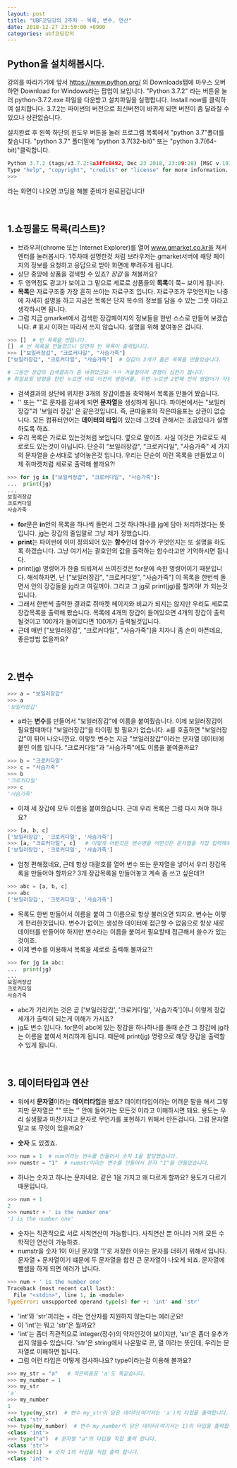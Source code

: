 ```yaml
---
layout: post
title: "UBF코딩강의 2주차 - 목록, 변수, 연산"
date: 2018-12-27 23:59:00 +0900
categories: ubf코딩강의
---
```


## Python을 설치해봅시다.

강의를 따라가기에 앞서 https://www.python.org/ 의 Downloads탭에 마우스 오버하면 Download for Windows라는 팝업이 보입니다. "Python 3.7.2" 라는 버튼을 눌러 python-3.7.2.exe 파일을 다운받고 설치파일을 실행합니다. Install now를 클릭하여 설치합니다. 3.7.2는 파이썬의 버전으로 최신버전이 바뀌게 되면 버전이 좀 달라질 수 있으나 상관없습니다.

설치완료 후 왼쪽 하단의 윈도우 버튼을 눌러 프로그램 목록에서 "python 3.7"폴더를 찾습니다. "python 3.7" 폴더밑에 "python 3.7(32-bit)" 또는 "python 3.7(64-bit)"클릭합니다.

```python
Python 3.7.2 (tags/v3.7.2:9a3ffc0492, Dec 23 2018, 23:09:28) [MSC v.1916 64 bit (AMD64)] on win32
Type "help", "copyright", "credits" or "license" for more information.
>>>

```

라는 화면이 나오면 코딩을 해볼 준비가 완료된겁니다!

<br/>

## 1.쇼핑몰도 목록(리스트)?

+ 브라우저(chrome 또는 Internet Explorer)를 열어 www.gmarket.co.kr을 쳐서 엔터를 눌러봅시다.  1주차때 설명한것 처럼 브라우저는 gmarket서버에 해당 페이지의 정보를 요청하고 응답으로 받아 화면에 뿌려주게 됩니다. 
+ 상단 중앙에 상품을 검색할 수 있죠? _장갑_ 을 쳐볼까요?
+ 두 영역정도 광고가 보이고 그 밑으로 세로로 상품들의 **목록**이 쭉~ 보이게 됩니다.
+ **목록**은 자료구조중 가장 흔히 쓰이는 자료구조 입니다. 자료구조가 무엇인지는 나중에 자세히 설명을 하고 지금은 목록은 단지 복수의 정보를 담을 수 있는 그릇 이라고 생각하시면 됩니다.
+ 그럼 지금 gmarket에서 검색한 장갑페이지의 정보들을 한번 스스로 만들어 보겠습니다. # 표시 이하는 따라서 쓰지 않습니다. 설명을 위해 붙여놓은 겁니다.

```python
>>> []  # 빈 목록을 만듭니다.
[]  # 빈 목록을 만들었으니 당연히 빈 목록이 출력됩니다.
>>> ["보일러장갑", "크로커다일", "사슴가죽"]  
["보일러장갑", "크로커다일", "사슴가죽"]  # 장갑이 3개가 들은 목록을 만들었습니다.

# 그동안 장갑의 검색결과가 좀 바뀌었군요 ㅋㅋ 겨울철이라 경쟁이 심한가 봅니다.
# 화살표윗 방향을 한번 누르면 바로 이전의 명령어를, 두번 누르면 2번째 전의 명령어가 자동생성 됩니다.
```

+ 검색결과의 상단에 위치한 3개의 장갑이름을 축약해서 목록을 만들어 봤습니다.
+ ''  또는 ""로 문자를 감싸게 되면 **문자열**을 생성하게 됩니다. 파이썬에서는 "보일러 장갑"과 '보일러 장갑' 은 같은것입니다. 즉, 큰따옴표와 작은따옴표는 상관이 없습니다. 모든 컴퓨터언어는 **데이터의 타입**이 있는데 그것데 관해서는 조금있다가 설명하도록 하죠.
+ 우리 목록은 가로로 있는것처럼 보입니다. 옆으로 말이죠. 사실 이것은 가로로도 세로로도 있는것이 아닙니다. 단순히 "보일러장갑", "크로커다일", "사슴가죽" 세 가지의 문자열을 순서대로 넣어놓은것 입니다. 우리는 단순이 이런 목록을 만들었고 이제 쥐마켓처럼 세로로 출력해 볼까요?!

```python
>>> for jg in ["보일러장갑", "크로커다일", "사슴가죽"]:
...  print(jg)
...
보일러장갑
크로커다일
사슴가죽
```

+ **for**문은 **in**안의 목록을 하나씩 돌면서 그것 하나하나를 jg에 담아 처리하겠다는 뜻입니다. jg는 장갑의 줄임말로 그냥 제가 정했습니다.
+ **print**는 파이썬에 이미 정의되어 있는 **함수**인데 함수가 무엇인지는 또 설명을 하도록 하겠습니다. 그냥 여기서는 괄호안의 값을 출력하는 함수라고만 기억하시면 됩니다.
+ print(jg) 명령어가 한줄 띄워져서 쓰여진것은 for문에 속한 명령어이기 때문입니다. 해석하자면, 난 ["보일러장갑", "크로커다일", "사슴가죽"] 이 목록을 한번씩 돌면서 안의 장갑들을 jg라고 여길꺼야. 그리고 그 jg로 print(jg)를 할꺼야! 가 되는것입니다.
+ 그래서 한번씩 출력한 결과로 쥐마켓 페이지와 비교가 되지는 않지만 우리도 세로로 장갑목록을 출력해 봤습니다. 목록에 4개의 장갑이 들어있으면 4개의 장갑이 출력될것이고 100개가 들어있다면 100개가 출력될것입니다.
+ 근데 매번 ["보일러장갑", "크로커다일", "사슴가죽"]을 치자니 좀 손이 아픈데요, 좋은방법 없을까요?

<br/>


## 2.변수

```python
>>> a = "보일러장갑"
>>> a
'보일러장갑'
```

+ a라는 **변수**를 만들어서 "보일러장갑"에 이름을 붙여줬습니다. 이제 보일러장갑이 필요할때마다 "보일러장갑"을 타이핑 할 필요가 없습니다. a를 호출하면 "보일러장갑"이 튀어 나오니깐요. 이렇듯 변수는 지금 "보일러장갑"이라는 문자열 데이터에 붙인 이름 입니다. "크로커다일"과 "사슴가죽"에도 이름을 붙여줄까요?

```python
>>> b = "크로커다일"
>>> c = "사슴가죽"
>>> b
'크로커다일'
>>> c
'사슴가죽'
```

+ 이제 세 장갑에 모두 이름을 붙여줬습니다. 근데 우리 목록은 그럼 다시 쳐야 하나요?

```python
>>> [a, b, c]
['보일러장갑', '크로커다일', '사슴가죽']
>>> [a, "크로커다일", c]   # 이렇게 어떤것은 변수명을 어떤것은 문자열을 직접 입력해도 돼요!
['보일러장갑', '크로커다일', '사슴가죽']
```

+ 엄청 편해졌네요, 근데 항상 대괄호를 열어 변수 또는 문자열을 넣어서 우리 장갑목록을 만들어야 할까요? 3개 장갑목록을 만들어놓고 계속 좀 쓰고 싶은데?!

```python
>>> abc = [a, b, c]
>>> abc
['보일러장갑', '크로커다일', '사슴가죽']
```

+ 목록도 한번 만들어서 이름을 붙여 그 이름으로 항상 불러오면 되지요. 변수는 이렇게 편리한것입니다. 변수가 없이는 생성한 데이터에 접근할 수 없음으로 항상 새로 데이터를 만들어야 하지만 변수라는 이름을 붙여서 필요할때 접근해서 쓸수가 있는것이죠.
+ 이제 변수를 이용해서 목록을 세로로 출력해 볼까요?!

```python
>>> for jg in abc:
...  print(jg)
...
보일러장갑
크로커다일
사슴가죽
```

+ abc가 가리키는 것은 곧 ['보일러장갑', '크로커다일', '사슴가죽']이니 이렇게 장갑세개가 출력이 되는게 이해가 가시죠?
+ jg도 변수 입니다. for문이 abc에 있는 장갑을 하나하나를 돌때 순간 그 장갑에 jg라는 이름을 붙여서 처리하게 됩니다. 때문에 print(jg) 명령으로 해당 장갑을 출력할 수 있게 됩니다.

<br/>

## 3. 데이터타입과 연산

+ 위에서 **문자열**이라는 **데이터타입**을 봤죠? 데이터타입이라는 어려운 말을 해서 그렇지만 문자열은 "" 또는 '' 안에 들어가는 모든것 이라고 이해하시면 돼요. 용도는 우리 실생활과 마찬가지고 문자로 무언가를 표현하기 위해서 만든겁니다. 그럼 문자열 말고 또 무엇이 있을까요?

+ **숫자** 도 있겠죠.
```python
>>> num = 1  # num이라는 변수를 만들어서 숫자 1을 할당했습니다.
>>> numstr = "1"  # numstr이라는 변수를 만들어서 문자 "1"을 만들었습니다.
```

+ 하나는 숫자고 하나는 문자네요. 같은 1을 가지고 왜 다르게 할까요? 용도가 다르기 때문입니다.

```python
>>> num + 1
2
>>> numstr + ' is the number one' 
'1 is the number one'
```

+ 숫자는 직관적으로 서로 사칙연산이 가능합니다. 사칙연산 뿐 아니라 거의 모든 수학적인 연산이 가능하죠.
+ numstr을 숫자 1이 아닌 문자열 '1'로 저장한 이유는 문자를 더하기 위해서 입니다. 문자열 + 문자열이기 떄문에 두 문자열을 합친 큰 문자열이 나오게 되죠. 문자열에 뺄셈을 하게 되면 에러가 납니다.
``` python
>>> num + ' is the number one'
Traceback (most recent call last):
  File "<stdin>", line 1, in <module>
TypeError: unsupported operand type(s) for +: 'int' and 'str'
```

+ 'int'와 'str'끼리는 + 라는 연산자를 지원하지 않는다는 에러군요!
+ 이 'int'는 뭐고 'str'은 뭘까요?
+ 'int'는 좀더 직관적으로 integer(정수)의 약자인것이 보이지만, 'str'은 좀더 유추가 쉽지 않을수 있습니다. 'str'은 string에서 나온말로 끈, 열 이라는 뜻인데, 우리는 문자열로 이해하면 됩니다.
+ 그럼 이런 타입은 어떻게 검사하나요? type이라는걸 이용해 볼까요?

```python
>>> my_str = "a"   # 작은따옴표 'a'도 똑같습니다.
>>> my_number = 1
>>> my_str
'a'
>>> my_number
1
>>> type(my_str)  # 변수 my_str이 담은 데이터(여기서는 'a')의 타입을 출력합니다.
<class 'str'>
>>> type(my_number)  # 변수 my_number이 담은 데이터(여기서는 1)의 타입을 출력합니다.
<class 'int'> 
>>> type("a")  # 문자열 "a"의 타입을 직접 출력 합니다.
<class 'str'>
>>> type(1)  # 숫자 1의 타입을 직접 출력 합니다.
<class 'int'>
```


